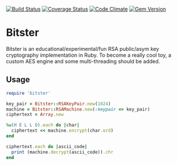 [![Build Status](https://travis-ci.org/jkvalk/bitster.svg?branch=master)](https://travis-ci.org/jkvalk/bitster)
[![Coverage Status](https://coveralls.io/repos/jkvalk/bitster/badge.svg?branch=master&service=github)](https://coveralls.io/github/jkvalk/bitster?branch=master)
[![Code Climate](https://codeclimate.com/github/jkvalk/bitster/badges/gpa.svg)](https://codeclimate.com/github/jkvalk/bitster)
[![Gem Version](https://badge.fury.io/rb/bitster.svg)](https://badge.fury.io/rb/bitster)


# Bitster

Bitster is an educational/experimental/fun RSA public/asym key cryptography implementation in Ruby. To become a really cool toy, 
a custom AES engine and some multi-threading should be added.

## Usage
```ruby
require 'bitster'

key_pair = Bitster::RSAKeyPair.new(1024)
machine = Bitster::RSAMachine.new(:keypair => key_pair)
ciphertext = Array.new

%w(H E L L O).each do |char|
  ciphertext << machine.encrypt(char.ord)
end

ciphertext.each do |ascii_code|
  print (machine.decrypt(ascii_code)).chr
end
```
